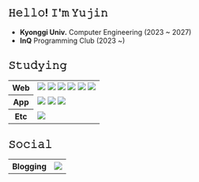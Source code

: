 ## 𝙷𝚎𝚕𝚕𝚘! 𝙸'𝚖 𝚈𝚞𝚓𝚒𝚗  
- **Kyonggi Univ.** Computer Engineering (2023 ~ 2027)
- **InQ** Programming Club (2023 ~)

## 𝚂𝚝𝚞𝚍𝚢𝚒𝚗𝚐
<table>
  <tr>
    <th>Web</th>
    <td>
      <img src="https://img.shields.io/badge/JavaScript-f7df1e.svg?&style=for-the-badge&logo=JavaScript&logoColor=black">
              <img src="https://img.shields.io/badge/TypeScript-3178C6?style=for-the-badge&logo=TypeScript&logoColor=white">
              <img src="https://img.shields.io/badge/Tailwind Css-06b6d4?style=for-the-badge&logo=TailwindCss&logoColor=white">
      <img src="https://img.shields.io/badge/React-61dafb.svg?&style=for-the-badge&logo=React&logoColor=black">
      <img src="https://img.shields.io/badge/Next.js-000000.svg?&style=for-the-badge&logo=Next.js&logoColor=white">
      <img src="https://img.shields.io/badge/three.js-000000.svg?&style=for-the-badge&logo=Three.js&logoColor=white">
    </td>
  </tr>
  <tr>
    <th>App</th>
    <td>
      <img src="https://img.shields.io/badge/Dart-0175C2.svg?&style=for-the-badge&logo=Dart&logoColor=white">
      <img src="https://img.shields.io/badge/Flutter-02569B.svg?&style=for-the-badge&logo=Flutter&logoColor=white">
      <img src="https://img.shields.io/badge/Kotlin-0175C2.svg?&style=for-the-badge&logo=Kotlin&logoColor=white">
    </td>
  </tr>
  <tr>
    <th>Etc</th>
    <td>
      <img src="https://img.shields.io/badge/Python-3776AB.svg?&style=for-the-badge&logo=Python&logoColor=white">
    </td>
  </tr>
</table>

## 𝚂𝚘𝚌𝚒𝚊𝚕
<table>
  <tr>
    <th>Blogging</th>
    <td> 
      <a href="https://cho4u4o-loggages.vercel.app/">      
      <img src="https://img.shields.io/badge/Notion-000000.svg?&style=for-the-badge&logo=Notion&logoColor=white">
      </a>
    </td>
  </tr>
</table>
